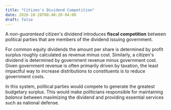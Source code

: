 ```yaml
---
title: "Citizen's Dividend Competition"
date: 2020-10-28T08:40:20-04:00
draft: false
---
```

A _non-guaranteed_ citizen's dividend introduces **fiscal competition** between political parties that are members of the dividend issuing government.

For common equity dividends the amount per share is determined by profit surplus roughly calculated as revenue minus cost. Similarly, a citizen's dividend is determined by government revenue minus government cost. Given government revenue is often primarily driven by taxation, the least impactful way to increase distributions to constituents is to reduce government costs.

In this system, political parties would compete to generate the greatest budgetary surplus. This would make politicians responsible for maintaining _balance_ between maximizing the dividend and providing essential services such as national defense.